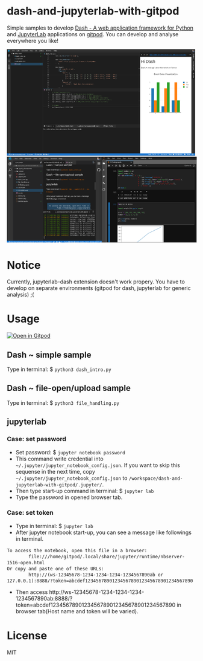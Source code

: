 # dash-and-jupyterlab-with-gitpod

Simple samples to develop [Dash - A web application framework for Python](https://plot.ly/products/dash/)
and [JupyterLab](https://github.com/jupyterlab/jupyterlab) applications on [gitpod](https://gitpod.io/). You can develop and analyse everywhere you like!

![Screen shot](./sshot.png "Screen shot")
![Screen shot2](./sshot2.png "Screen shot2")

# Notice

Currently, jupyterlab-dash extension doesn't work propery.
You have to develop on separate environments (gitpod for dash, jupyterlab for generic analysis) ;(

# Usage

[![Open in Gitpod](https://gitpod.io/button/open-in-gitpod.svg)](https://gitpod.io/#https://github.com/jins-tkomoda/dash-with-gitpod)

## Dash ~ simple sample

Type in terminal: $ `python3 dash_intro.py`

## Dash ~ file-open/upload sample

Type in terminal: $ `python3 file_handling.py`

## jupyterlab

### Case: set password

- Set password: $ `jupyter notebook password`
- This command write credential into `~/.jupyter/jupyter_notebook_config.json`. If you want to skip this sequense in the next time, copy `~/.jupyter/jupyter_notebook_config.json` to `/workspace/dash-and-jupyterlab-with-gitpod/.jupyter/`.
- Then type start-up command in terminal: $ `jupyter lab`
- Type the password in opened browser tab.

### Case: set token

- Type in terminal: $ `jupyter lab`
- After jupyter notebook start-up, you can see a message like followings in terminal.

```
To access the notebook, open this file in a browser:
        file:///home/gitpod/.local/share/jupyter/runtime/nbserver-1516-open.html
Or copy and paste one of these URLs:
        http://(ws-12345678-1234-1234-1234-1234567890ab or 127.0.0.1):8888/?token=abcdef1234567890123456789012345678901234567890
```

- Then access http://ws-12345678-1234-1234-1234-1234567890ab:8888/?token=abcdef1234567890123456789012345678901234567890 in browser tab(Host name and token will be varied).

# License

MIT
